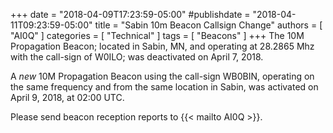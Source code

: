 +++
date = "2018-04-09T17:23:59-05:00"
#publishdate = "2018-04-11T09:23:59-05:00"
title = "Sabin 10m Beacon Callsign Change"
authors = [ "AI0Q" ]
categories = [ "Technical" ]
tags = [ "Beacons" ]
+++
The 10M Propagation Beacon; located in Sabin, MN, and operating at
28.2865 Mhz with the call-sign of W0ILO; was deactivated on April 7, 2018.

A *new* 10M Propagation Beacon using the call-sign WB0BIN, operating
on the same frequency and from the same location in Sabin, was activated
on April 9, 2018, at 02:00 UTC.

Please send beacon reception reports to {{< mailto AI0Q >}}.
<!--more-->
